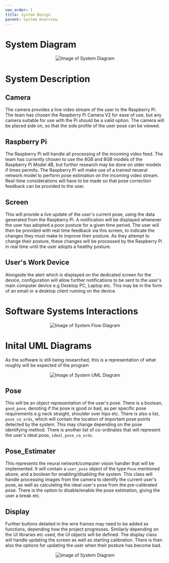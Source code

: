 ```yaml
---
nav_order: 1
title: System Design
parent: System Overview
---
```


# System Diagram

<div align = "center">
<img src="../images/system_diagram.png" alt="Image of System Diagram">
</div>

# System Description

## Camera

The camera provides a live video stream of the user to the Raspberry Pi. The team has chosen the Raspberry Pi Camera V2 for ease of use, but any camera suitable for use with the Pi should be a valid option. The camera will be placed side on, so that the side profile of the user pose can be viewed.

## Raspberry Pi

The Raspberry Pi will handle all processing of the incoming video feed. The team has currently chosen to use the 4GB and 8GB models of the Raspberry Pi Model 4B, but further research may be done on older models if times permits. The Raspberry Pi will make use of a trained neueral network model to perform pose estimation on the incoming video stream. Real-time considerations will have to be made so that pose correction feedback can be provided to the user.

## Screen

This will provide a live update of the user's current pose, using the data generated from the Raspberry Pi. A notification will be displayed whenever the user has adopted a poor posture for a given time period. The user will then be provided with real time feedback via this screen, to indicate the changes they must make to improve their posture. As they attempt to change their posture, these changes will be processed by the Raspberry Pi in real time until the user adopts a healthy posture.

## User's Work Device

Alongside the alert which is displayed on the dedicated screen for the device, configuration will allow further notifications to be sent to the user's main computer device e.g Desktop PC, Laptop etc. This may be in the form of an email or a desktop client running on the device.

# Software Systems Interactions

<div align = "center">
<img src="../images/software_flow.png" alt="Image of System Flow Diagram">
</div>

# Inital UML Diagrams

As the software is still being researched, this is a representation of what roughly will be expected of the program

<div align = "center">
<img src="../images/UML_diagram.png" alt="Image of System UML Diagram">
</div>

## Pose

This will be an object representation of the user's pose. There is a boolean, `good_pose`, denoting if the pose is good or bad, as per specific pose requirements e.g neck straight, shoulder over hips etc. There is also a list, `pose_co_ords`, which will contain the location of important pose points detected by the system. This may change depending on the pose identifying method. There is another list of co-ordinates that will represent the user's ideal pose, `ideal_pose_co_ords`.

## Pose_Estimater

This represents the neural network/computer vision handler that will be implemented. It will contain a `user_pose` object of the type `Pose` mentioned above, and a boolean for enabling/disabling the system. This class will handle processing images from the camera to identify the current user's pose, as well as calculating the ideal user's pose from the pre-calibrated pose. There is the option to disable/enable the pose estimation, giving the user a break etc.

## Display

Further buttons detailed in the wire frames may need to be added as functions, depending how the project progresses. Similarly depending on the UI libraries etc used, the UI objects will be defined. The display class will handle updating the screen as well as starting calibration. There is then also the options for updating the user when their posture has become bad.

<div align = "center">
<img src="../images/software_flow.png" alt="Image of System Diagram">
</div>
